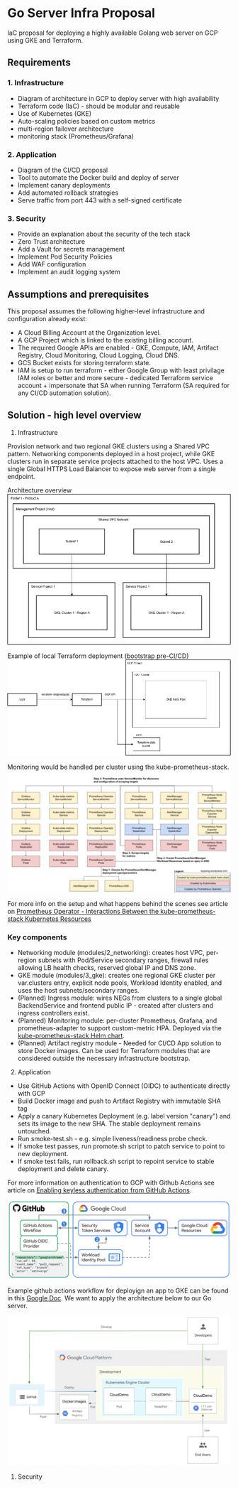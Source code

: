 # Go Server Infra Proposal
IaC proposal for deploying a highly available Golang web server on GCP using GKE and Terraform.

## Requirements
### 1. Infrastructure
- Diagram of architecture in GCP to deploy server with high availability
- Terraform code (IaC) - should be modular and reusable
- Use of Kubernetes (GKE)
- Auto-scaling policies based on custom metrics
- multi-region failover architecture
- monitoring stack (Prometheus/Grafana)

### 2. Application
- Diagram of the CI/CD proposal
- Tool to automate the Docker build and deploy of server
- Implement canary deployments
- Add automated rollback strategies
- Serve traffic from port 443 with a self-signed certificate

### 3. Security
- Provide an explanation about the security of the tech stack
- Zero Trust architecture
- Add a Vault for secrets management
- Implement Pod Security Policies
- Add WAF configuration
- Implement an audit logging system

## Assumptions and prerequisites
This proposal assumes the following higher-level infrastructure and configuration already exist:
- A Cloud Billing Account at the Organization level.
- A GCP Project which is linked to the existing billing account.
- The required Google APIs are enabled - GKE, Compute, IAM, Artifact Registry, Cloud Monitoring, Cloud Logging, Cloud DNS.
- GCS Bucket exists for storing terraform state.
- IAM is setup to run terraform - either Google Group with least privilage IAM roles or better and more secure - dedicated Terraform service account + impersonate that SA when running Terraform (SA required for any CI/CD automation solution).

## Solution - high level overview

1. Infrastructure

Provision network and two regional GKE clusters using a Shared VPC pattern. Networking components deployed in a host project, while GKE clusters run in separate service projects attached to the host VPC. Uses a single Global HTTPS Load Balancer to expose web server from a single endpoint.

Architecture overview
![Shared VPC - host and service projects](./diagrams/shared-vpc-host-service-projects.drawio-white.png)

Example of local Terraform deployment (bootstrap pre-CI/CD)
![GKE infra bootstrap](./diagrams/gke-infra-bootstrap.drawio-white.png)

Monitoring would be handled per cluster using the kube-prometheus-stack.
![Kube-prometheus-stack deployment](./diagrams/kube-prometheus-stack-helm.jpg)

For more info on the setup and what happens behind the scenes see article on [Prometheus Operator - Interactions Between the kube-prometheus-stack Kubernetes Resources](https://luppeng.wordpress.com/2021/04/01/prometheus-operator-interactions-between-the-kube-prometheus-stack-kubernetes-resources/)

### Key components
- Networking module (modules/2_networking): creates host VPC, per-region subnets with Pod/Service secondary ranges, firewall rules allowing LB health checks, reserved global IP and DNS zone.
- GKE module (modules/3_gke): creates one regional GKE cluster per var.clusters entry, explicit node pools, Workload Identity enabled, and uses the host subnets/secondary ranges.
- (Planned) Ingress module: wires NEGs from clusters to a single global BackendService and frontend public IP - created after clusters and ingress controllers exist.
- (Planned) Monitoring module: per-cluster Prometheus, Grafana, and prometheus-adapter to support custom-metric HPA. Deployed via the [kube-prometheus-stack Helm chart](https://artifacthub.io/packages/helm/prometheus-community/kube-prometheus-stack).
- (Planned) Artifact registry module - Needed for CI/CD App solution to store Docker images. Can be used for Terraform modules that are considered outside the necessary infrastructure bootstrap.

2. Application

- Use GitHub Actions with OpenID Connect (OIDC) to authenticate directly with GCP
- Build Docker image and push to Artifact Registry with immutable SHA tag
- Apply a canary Kubernetes Deployment (e.g. label version "canary") and sets its image to the new SHA. The stable deployment remains untouched.
- Run smoke-test.sh - e.g. simple liveness/readiness probe check.
- If smoke test passes, run promote.sh script to patch service to point to new deployment.
- If smoke test fails, run rollback.sh script to repoint service to stable deployment and delete canary.

For more information on authentication to GCP with Github Actions see article on [Enabling keyless authentication from GitHub Actions](https://cloud.google.com/blog/products/identity-security/enabling-keyless-authentication-from-github-actions).

![Github Actions Auth diagram](./diagrams/GitHub_Actions.jpg)

Example github actions workflow for deployign an app to GKE can be found in this [Google Doc](https://cloud.google.com/dotnet/docs/getting-started/deploying-to-gke-using-github-actions). We want to apply the architecture below to our Go server.

![Go server github actions diagram](./diagrams/github_actions_tutorial.png)

1. Security